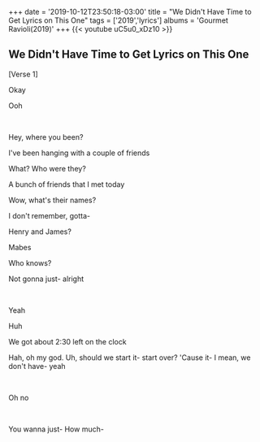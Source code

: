 +++
date = '2019-10-12T23:50:18-03:00'
title = "We Didn't Have Time to Get Lyrics on This One"
tags = ['2019','lyrics']
albums = 'Gourmet Ravioli(2019)'
+++
{{< youtube uC5u0_xDz10 >}}

## We Didn't Have Time to Get Lyrics on This One

[Verse 1]

Okay

Ooh

&nbsp;

Hey, where you been?

I've been hanging with a couple of friends

What? Who were they?

A bunch of friends that I met today

Wow, what's their names?

I don't remember, gotta-

Henry and James?

Mabes

Who knows?

Not gonna just- alright

&nbsp;

Yeah

Huh

We got about 2:30 left on the clock

Hah, oh my god. Uh, should we start it- start over? 'Cause it- I mean, we don't have- yeah

&nbsp;

Oh no

&nbsp;

You wanna just- How much-